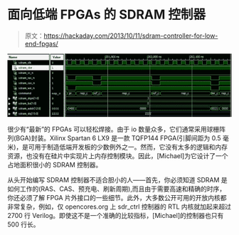 # 面向低端 FPGAs 的 SDRAM 控制器

> 原文：<https://hackaday.com/2013/10/11/sdram-controller-for-low-end-fpgas/>

[![](img/10c4c4e59cbea82b95bb30e59bb3d567.png)](http://hackaday.com/wp-content/uploads/2013/10/mc_init.jpg)

很少有“最新”的 FPGAs 可以轻松焊接。由于 io 数量众多，它们通常采用球栅阵列(BGA)封装。Xilinx Spartan 6 LX9 是一款 TQFP144 FPGA(引脚间距为 0.5 毫米)，是可用于制造低端开发板的少数例外之一。然而，它没有太多的逻辑和内存资源，也没有在硅片中实现片上内存控制模块。因此，[Michael]为它设计了一个占地面积很小的 SDRAM 控制器。

从头开始编写 SDRAM 控制器不适合胆小的人——首先，你必须知道 SDRAM 是如何工作的(RAS、CAS、预充电、刷新周期),而且由于需要高速和精确的时序，你还必须了解 FPGA 片外接口的一些细节。此外，大多数公开可用的开放内核都非常复杂，例如，仅 opencores.org 上 sdr_ctrl 控制器的 RTL 内核就加起来超过 2700 行 Verilog。即使这不是一个准确的比较指标，[Michael]的控制器也只有 500 行长。